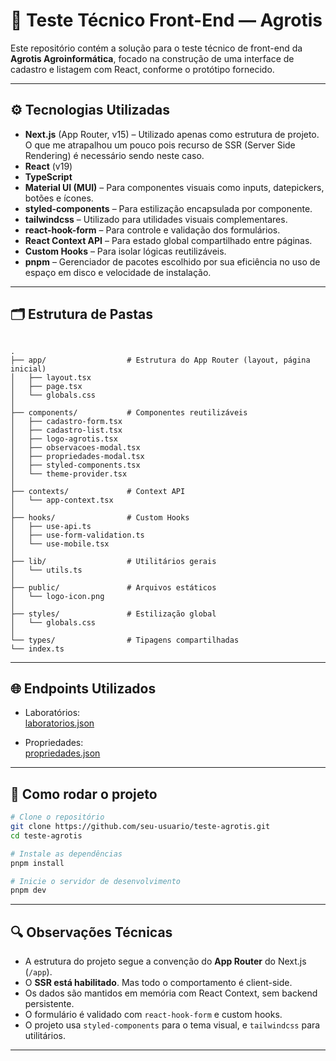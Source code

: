 # 🚜 Teste Técnico Front-End — Agrotis

Este repositório contém a solução para o teste técnico de front-end da **Agrotis Agroinformática**, focado na construção de uma interface de cadastro e listagem com React, conforme o protótipo fornecido.

---

## ⚙️ Tecnologias Utilizadas

- **Next.js** (App Router, v15) – Utilizado apenas como estrutura de projeto. O que me atrapalhou um pouco pois recurso de SSR (Server Side Rendering) é necessário sendo neste caso.
- **React** (v19)
- **TypeScript**
- **Material UI (MUI)** – Para componentes visuais como inputs, datepickers, botões e ícones.
- **styled-components** – Para estilização encapsulada por componente.
- **tailwindcss** – Utilizado para utilidades visuais complementares.
- **react-hook-form** – Para controle e validação dos formulários.
- **React Context API** – Para estado global compartilhado entre páginas.
- **Custom Hooks** – Para isolar lógicas reutilizáveis.
- **pnpm** – Gerenciador de pacotes escolhido por sua eficiência no uso de espaço em disco e velocidade de instalação.

---

## 🗂️ Estrutura de Pastas

```

.
├── app/                  # Estrutura do App Router (layout, página inicial)
│   ├── layout.tsx
│   ├── page.tsx
│   └── globals.css
│
├── components/           # Componentes reutilizáveis
│   ├── cadastro-form.tsx
│   ├── cadastro-list.tsx
│   ├── logo-agrotis.tsx
│   ├── observacoes-modal.tsx
│   ├── propriedades-modal.tsx
│   ├── styled-components.tsx
│   └── theme-provider.tsx
│
├── contexts/             # Context API
│   └── app-context.tsx
│
├── hooks/                # Custom Hooks
│   ├── use-api.ts
│   ├── use-form-validation.ts
│   └── use-mobile.tsx
│
├── lib/                  # Utilitários gerais
│   └── utils.ts
│
├── public/               # Arquivos estáticos
│   └── logo-icon.png
│
├── styles/               # Estilização global
│   └── globals.css
│
└── types/                # Tipagens compartilhadas
└── index.ts

````

---

## 🌐 Endpoints Utilizados

- Laboratórios:  
  [laboratorios.json](https://bitbucket.org/agrotis/teste-rh/raw/3bc797776e54586552d1c9666fd7c13366fc9548/teste-front-end-1/laboratorios.json)

- Propriedades:  
  [propriedades.json](https://bitbucket.org/agrotis/teste-rh/raw/3bc797776e54586552d1c9666fd7c13366fc9548/teste-front-end-1/propriedades.json)

---

## 🚀 Como rodar o projeto

```bash
# Clone o repositório
git clone https://github.com/seu-usuario/teste-agrotis.git
cd teste-agrotis

# Instale as dependências
pnpm install

# Inicie o servidor de desenvolvimento
pnpm dev
````

---

## 🔍 Observações Técnicas

* A estrutura do projeto segue a convenção do **App Router** do Next.js (`/app`).
* O **SSR está habilitado**. Mas todo o comportamento é client-side.
* Os dados são mantidos em memória com React Context, sem backend persistente.
* O formulário é validado com `react-hook-form` e custom hooks.
* O projeto usa `styled-components` para o tema visual, e `tailwindcss` para utilitários.

---
